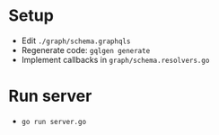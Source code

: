 # Setup

* Edit ```./graph/schema.graphqls```
* Regenerate code: ```gqlgen generate```
* Implement callbacks in ```graph/schema.resolvers.go```

# Run server

* ```go run server.go```
